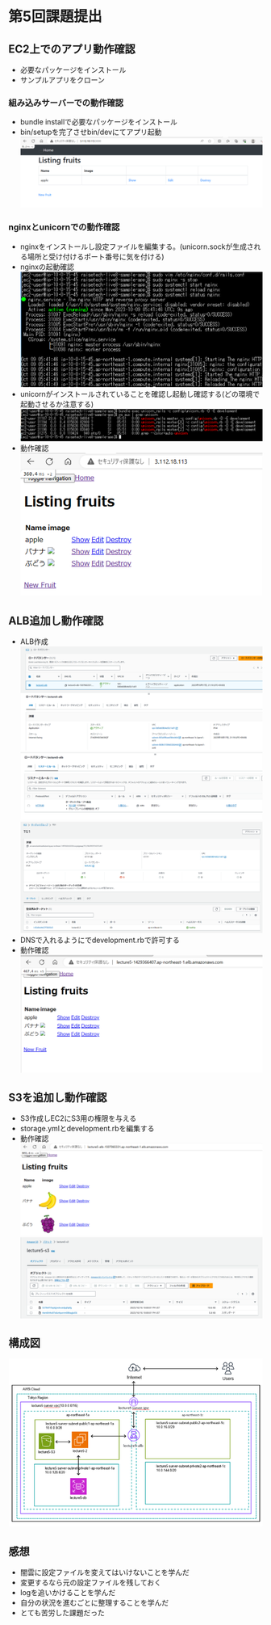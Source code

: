 # 第5回課題提出
## EC2上でのアプリ動作確認
- 必要なパッケージをインストール
- サンプルアプリをクローン

### 組み込みサーバーでの動作確認
- bundle installで必要なパッケージをインストール
- bin/setupを完了させbin/devにてアプリ起動  
![組込みサーバ動作確認](image/05_kumikomi.png)

### nginxとunicornでの動作確認
- nginxをインストールし設定ファイルを編集する。(unicorn.sockが生成される場所と受け付けるポート番号に気を付ける)
- nginxの起動確認  
![nginx起動確認](image/05_nginx.png)
- unicornがインストールされていることを確認し起動し確認する(どの環境で起動させるか注意する)  
![unicorn起動確認](image/05_unicorn.png)
- 動作確認  
![nginxとunicornで動作確認](image/05_nginxtounicorn.png)

## ALB追加し動作確認
- ALB作成  
![ALB](image/05_ALB1.png)  
![ALB](image/05_ALB2.png)  
![ALB](image/05_ALB3.png)
- DNSで入れるようにでdevelopment.rbで許可する
- 動作確認  
![ALBで動作確認](image/05_ALB4.png)

## S3を追加し動作確認
- S3作成しEC2にS3用の権限を与える
- storage.ymlとdevelopment.rbを編集する
- 動作確認  
![S3で動作確認1](image/05_S3-1.png)  
![S3で動作確認2](image/05_S3-2.png)

## 構成図
![構成図](image/05_kouseizu.png)

## 感想
- 闇雲に設定ファイルを変えてはいけないことを学んだ
- 変更するなら元の設定ファイルを残しておく
- logを追いかけることを学んだ
- 自分の状況を進むごとに整理することを学んだ
- とても苦労した課題だった

